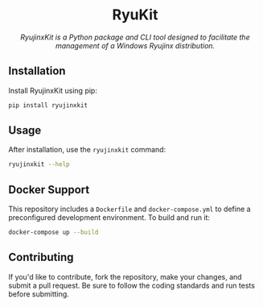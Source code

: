 <div align="center">
    <h1>RyuKit</h1>
    <p style="font-style: italic;">
        RyujinxKit is a Python package and CLI tool designed to facilitate the management of a Windows Ryujinx distribution.
    </p>
</div>

## Installation

Install RyujinxKit using pip:

```bash
pip install ryujinxkit
```

## Usage

After installation, use the `ryujinxkit` command:

```bash
ryujinxkit --help
```

## Docker Support

This repository includes a `Dockerfile` and `docker-compose.yml` to define a preconfigured development environment. To build and run it:

```bash
docker-compose up --build
```

## Contributing

If you'd like to contribute, fork the repository, make your changes, and submit a pull request. Be sure to follow the coding standards and run tests before submitting.
